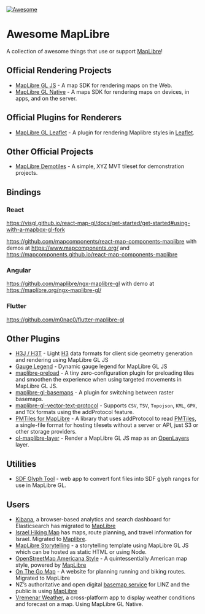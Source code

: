 [![Awesome](https://awesome.re/badge.svg)](https://awesome.re)

# Awesome MapLibre

A collection of awesome things that use or support [MapLibre](https://maplibre.org)!

## Official Rendering Projects

- [MapLibre GL JS](https://github.com/maplibre/maplibre-gl-js) - A map SDK for rendering maps on the Web.
- [MapLibre GL Native](https://github.com/maplibre/maplibre-gl-native) - A maps SDK for rendering maps on devices, in apps, and on the server.

## Official Plugins for Renderers

- [MapLibre GL Leaflet](https://github.com/maplibre/maplibre-gl-leaflet) - A plugin for rendering Maplibre styles in [Leaflet](https://leafletjs.com).

## Other Official Projects
- [MapLibre Demotiles](https://github.com/maplibre/demotiles) - A simple, XYZ MVT tileset for demonstration projects.

## Bindings

### React

https://visgl.github.io/react-map-gl/docs/get-started/get-started#using-with-a-mapbox-gl-fork

https://github.com/mapcomponents/react-map-components-maplibre with demos at https://www.mapcomponents.org/ and https://mapcomponents.github.io/react-map-components-maplibre

### Angular

https://github.com/maplibre/ngx-maplibre-gl with demo at https://maplibre.org/ngx-maplibre-gl/

### Flutter

https://github.com/m0nac0/flutter-maplibre-gl

## Other Plugins

- [H3J / H3T](https://github.com/INSPIDE/h3j-h3t) - Light [H3](https://h3geo.org/) data formats for client side geometry generation and rendering using MapLibre GL JS
- [Gauge Legend](https://github.com/AbelVM/gauge_legend) - Dynamic gauge legend for MapLibre GL JS
- [maplibre-preload](https://github.com/AbelVM/maplibre-preload) - A tiny zero-configuration plugin for preloading tiles and smoothen the experience when using targeted movements in MapLibre GL JS.
- [maplibre-gl-basemaps](https://github.com/ka7eh/maplibre-gl-basemaps) - A plugin for switching between raster basemaps.
- [maplibre-gl-vector-text-protocol](https://github.com/jimmyrocks/maplibre-gl-vector-text-protocol) - Supports `CSV`, `TSV`, `Topojson`, `KML`, `GPX`, and `TCX` formats using the addProtocol feature.
- [PMTiles for MapLibre](https://github.com/protomaps/PMTiles/tree/master/js) - A library that uses addProtocol to read [PMTiles](https://github.com/protomaps/PMTiles), a single-file format for hosting tilesets without a server or API, just S3 or other storage providers.
- [ol-maplibre-layer](https://github.com/geoblocks/ol-maplibre-layer) - Render a MapLibre GL JS map as an [OpenLayers](https://openlayers.org/) layer.

## Utilities

- [SDF Glyph Tool](https://github.com/protomaps/sdf-glyph-tool) - web app to convert font files into SDF glyph ranges for use in MapLibre GL.

## Users

- [Kibana](https://github.com/elastic/kibana#kibana), a browser-based analytics and search dashboard for Elasticsearch has migrated to [MapLibre](https://github.com/elastic/kibana/issues/108742)
- [Israel Hiking Map](https://israelhiking.osm.org.il) has maps, route planning, and travel information for Israel. Migrated to [Maplibre](https://github.com/IsraelHikingMap/Site/issues/1532).
- [MapLibre Storytelling](https://github.com/digidem/maplibre-storytelling) - a storytelling template using MapLibre GL JS which can be hosted as static HTML or using Node.
- [OpenStreetMap Americana Style](https://github.com/ZeLonewolf/openstreetmap-americana#openstreetmap-americana-style) - A quintessentially American map style, powered by [MapLibre](https://github.com/ZeLonewolf/openstreetmap-americana#technology-stack)
- [On The Go Map](https://onthegomap.com) - A website for planning running and biking routes. Migrated to MapLibre
- NZ’s authoritative and open digital [basemap service](https://github.com/linz/basemaps) for LINZ and the public is using [MapLibre](https://github.com/linz/basemaps/pull/1689)
- [Vremenar Weather](https://vremenar.tano.si), a cross-platform app to display weather conditions and forecast on a map. Using MapLibre GL Native.
